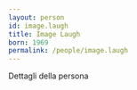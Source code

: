 ```yaml
---
layout: person
id: image.laugh
title: Image Laugh
born: 1969
permalink: /people/image.laugh
---
```


Dettagli della persona 